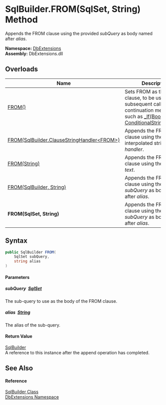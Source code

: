 SqlBuilder.FROM(SqlSet, String) Method
======================================
Appends the FROM clause using the provided *subQuery* as body named after *alias*.
  
**Namespace:** [DbExtensions][1]  
**Assembly:** DbExtensions.dll

Overloads
---------

| Name                                               | Description                                                                                                                                       |
| -------------------------------------------------- | ------------------------------------------------------------------------------------------------------------------------------------------------- |
| [FROM()][2]                                        | Sets FROM as the next clause, to be used by subsequent calls to clause continuation methods, such as [_If(Boolean, ConditionalStringHandler)][3]. |
| [FROM(SqlBuilder.ClauseStringHandler&lt;FROM>)][4] | Appends the FROM clause using the provided interpolated string *handler*.                                                                         |
| [FROM(String)][5]                                  | Appends the FROM clause using the provided *text*.                                                                                                |
| [FROM(SqlBuilder, String)][6]                      | Appends the FROM clause using the provided *subQuery* as body named after *alias*.                                                                |
| **FROM(SqlSet, String)**                           | Appends the FROM clause using the provided *subQuery* as body named after *alias*.                                                                |


Syntax
------

```csharp
public SqlBuilder FROM(
	SqlSet subQuery,
	string alias
)
```

#### Parameters

##### *subQuery*  [SqlSet][7]
The sub-query to use as the body of the FROM clause.

##### *alias*  [String][8]
The alias of the sub-query.

#### Return Value
[SqlBuilder][9]  
A reference to this instance after the append operation has completed.

See Also
--------

#### Reference
[SqlBuilder Class][9]  
[DbExtensions Namespace][1]  

[1]: ../README.md
[2]: FROM.md
[3]: _If.md
[4]: FROM_2.md
[5]: FROM_4.md
[6]: FROM_1.md
[7]: ../SqlSet/README.md
[8]: https://learn.microsoft.com/dotnet/api/system.string
[9]: README.md